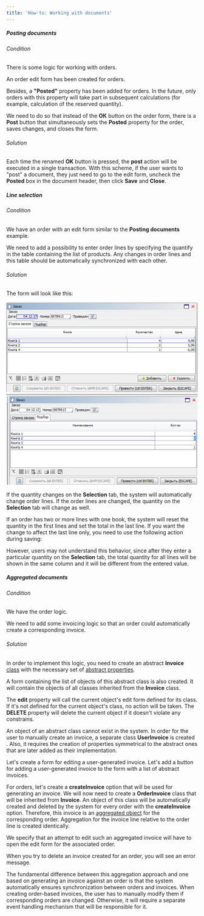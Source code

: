 ```yaml
---
title: 'How-to: Working with documents'
---
```


##### Posting documents

###### Condition

There is some logic for working with orders.


An order edit form has been created for orders.


Besides, a **"Posted"** property has been added for orders. In the future, only orders with this property will take part in subsequent calculations (for example, calculation of the reserved quantity).


We need to do so that instead of the **ОК** button on the order form, there is a **Post** button that simultaneously sets the **Posted** property for the order, saves changes, and closes the form.

###### Solution


Each time the renamed **OK** button is pressed, the **post** action will be executed in a single transaction. With this scheme, if the user wants to "post" a document, they just need to go to the edit form, uncheck the **Posted** box in the document header, then click **Save** and **Close**.

##### Line selection

###### Condition

We have an order with an edit form similar to the **Posting documents** example.

We need to add a possibility to enter order lines by specifying the quantify in the table containing the list of products. Any changes in order lines and this table should be automatically synchronized with each other.

###### Solution


The form will look like this:

![](attachments/46367481/46367490.png)![](attachments/46367481/46367491.png)

If the quantity changes on the **Selection** tab, the system will automatically change order lines. If the order lines are changed, the quantity on the **Selection** tab will change as well.

If an order has two or more lines with one book, the system will reset the quantity in the first lines and set the total in the last line. If you want the change to affect the last line only, you need to use the following action during saving:


However, users may not understand this behavior, since after they enter a particular quantity on the **Selection** tab, the total quantity for all lines will be shown in the same column and it will be different from the entered value.

##### Aggregated documents

###### Condition

We have the order logic.

We need to add some invoicing logic so that an order could automatically create a corresponding invoice.

###### Solution

In order to implement this logic, you need to create an abstract **Invoice** [class](Classes.md) with the necessary set of [abstract properties](Property_extension.md).


A form containing the list of objects of this abstract class is also created. It will contain the objects of all classes inherited from the **Invoice** class.


The **edit** property will call the current object's edit form defined for its class. If it's not defined for the current object's class, no action will be taken. The **DELETE** property will delete the current object if it doesn't violate any constrains.

An object of an abstract class cannot exist in the system. In order for the user to manually create an invoice, a separate class **UserInvoice** is created . Also, it requires the creation of properties symmetrical to the abstract ones that are later added as their implementation.


Let's create a form for editing a user-generated invoice. Let's add a button for adding a user-generated invoice to the form with a list of abstract invoices.


For orders, let's create a **createInvoice** option that will be used for generating an invoice. We will now need to create a **OrderInvoice** class that will be inherited from **Invoice**. An object of this class will be automatically created and deleted by the system for every order with the **createInvoice** option. Therefore, this invoice is an [aggregated object](Aggregations.md) for the corresponding order. Aggregation for the invoice line relative to the order line is created identically.


We specify that an attempt to edit such an aggregated invoice will have to open the edit form for the associated order.


When you try to delete an invoice created for an order, you will see an error message.

The fundamental difference between this aggregation approach and one based on generating an invoice against an order is that the system automatically ensures synchronization between orders and invoices. When creating order-based invoices, the user has to manually modify them if corresponding orders are changed. Otherwise, it will require a separate event handling mechanism that will be responsible for it.
